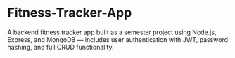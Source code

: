 # Fitness-Tracker-App
A backend fitness tracker app built as a semester project using Node.js, Express, and MongoDB — includes user authentication with JWT, password hashing, and full CRUD functionality.
